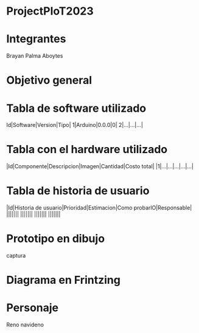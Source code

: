 # ProjectPIoT2023

# Integrantes
Brayan Palma Aboytes

# Objetivo general

# Tabla de software utilizado

Id|Software|Version|Tipo|
1|Arduino|0.0.0|0|
2|...|...|...|

# Tabla con el hardware utilizado
|Id|Componente|Descripcion|Imagen|Cantidad|Costo total|
|1|...|...|...|...|...|

# Tabla de historia de usuario
|Id|Historia de usuario|Prioridad|Estimacion|Como probarlO|Responsable|
|||||||
|||||||
|||||||
|||||||

# Prototipo en dibujo
captura

# Diagrama en Frintzing

# Personaje
Reno navideno


